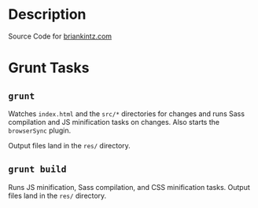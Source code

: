 Description
=
Source Code for [briankintz.com](http://briankintz.com)

Grunt Tasks
=

`grunt`
-
Watches `index.html` and the `src/*` directories for changes and runs Sass compilation and JS minification tasks on changes.  Also starts the `browserSync` plugin.

Output files land in the `res/` directory.

`grunt build`
-
Runs JS minification, Sass compilation, and CSS minification tasks.  Output files land in the `res/` directory.